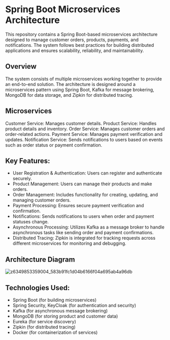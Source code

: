 # Spring Boot Microservices Architecture
This repository contains a Spring Boot-based microservices architecture designed to manage customer orders, products, payments, and notifications. The system follows best practices for building distributed applications and ensures scalability, reliability, and maintainability.

## Overview
The system consists of multiple microservices working together to provide an end-to-end solution. The architecture is designed around a microservices pattern using Spring Boot, Kafka for message brokering, MongoDB for data storage, and Zipkin for distributed tracing.
## Microservices
Customer Service: Manages customer details.
Product Service: Handles product details and inventory.
Order Service: Manages customer orders and order-related actions.
Payment Service: Manages payment verification and updates.
Notification Service: Sends notifications to users based on events such as order status or payment confirmation.
## Key Features:
  - User Registration & Authentication: Users can register and authenticate securely.
  - Product Management: Users can manage their products and make orders.
  - Order Management: Includes functionality for creating, updating, and managing customer orders.
  - Payment Processing: Ensures secure payment verification and confirmation.
  - Notifications: Sends notifications to users when order and payment statuses change.
  - Asynchronous Processing: Utilizes Kafka as a message broker to handle asynchronous tasks like sending order and payment confirmations.
  - Distributed Tracing: Zipkin is integrated for tracking requests across different microservices for monitoring and debugging.
## Architecture Diagram
![z6349853359004_583b91fc1d04b6166f04a695ab4a96db](https://github.com/user-attachments/assets/ac8cf9f3-5aff-4f56-896a-8b6f7e1e1653)
## Technologies Used:
  - Spring Boot (for building microservices)
  - Spring Security, KeyCloak (for authentication and security)
  - Kafka (for asynchronous message brokering)
  - MongoDB (for storing product and customer data)
  - Eureka (for service discovery)
  - Zipkin (for distributed tracing)
  - Docker (for containerization of services)
